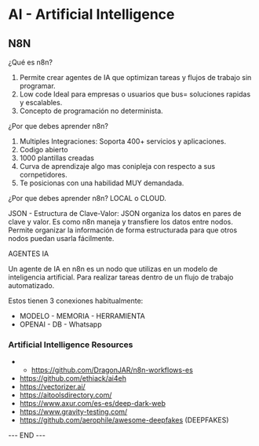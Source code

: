 # AI - Artificial Intelligence

## N8N

¿Qué es n8n?
1. Permite crear agentes de IA que optimizan tareas y flujos de trabajo sin programar. 
2. Low code Ideal para empresas o usuarios que bus= soluciones rapidas y escalables. 
3. Concepto de programación no determinista.

¿Por que debes aprender n8n? 
1. Multiples Integraciones: Soporta 400+ servicios y aplicaciones. 
2. Codigo abierto
3. 1000 plantillas creadas
4. Curva de aprendizaje algo mas conipleja con respecto a sus cornpetidores. 
5. Te posicionas con una habilidad MUY demandada.

¿Por que debes aprender n8n? 
LOCAL o CLOUD.

JSON - Estructura de Clave-Valor: 
JSON organiza los datos en pares de clave y valor. Es como n8n maneja y transfiere los datos entre nodos. Permite organizar la información de forma estructurada para que otros nodos puedan usarla fácilmente.


AGENTES IA

Un agente de IA en n8n es un nodo que utilizas en un modelo de inteligencia artificial. Para realizar tareas dentro de un flujo de trabajo automatizado.

Estos tienen 3 conexiones habitualmente: 
* MODELO    -     MEMORIA    -    HERRAMIENTA
* OPENAI    -     DB         -    Whatsapp

### Artificial Intelligence Resources

* * https://github.com/DragonJAR/n8n-workflows-es
* https://github.com/ethiack/ai4eh
* https://vectorizer.ai/
* https://aitoolsdirectory.com/
* https://www.axur.com/es-es/deep-dark-web
* https://www.gravity-testing.com/
* https://github.com/aerophile/awesome-deepfakes (DEEPFAKES)

--- END ---
